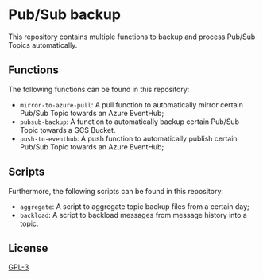 # Pub/Sub backup

This repository contains multiple functions to backup and process Pub/Sub Topics automatically.

## Functions
The following functions can be found in this repository:
- `mirror-to-azure-pull`: A pull function to automatically mirror certain Pub/Sub Topic towards an Azure EventHub;
- `pubsub-backup`: A function to automatically backup certain Pub/Sub Topic towards a GCS Bucket.
- `push-to-eventhub`: A push function to automatically publish certain Pub/Sub Topic towards an Azure EventHub;


## Scripts
Furthermore, the following scripts can be found in this repository:
- `aggregate`: A script to aggregate topic backup files from a certain day;
- `backload`: A script to backload messages from message history into a topic.

## License
[GPL-3](https://www.gnu.org/licenses/gpl-3.0.en.html)
